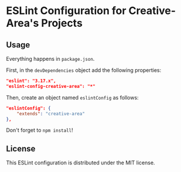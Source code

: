 ESLint Configuration for Creative-Area's Projects
=================================================

## Usage

Everything happens in `package.json`.

First, in the `devDependencies` object add the following properties:

```json
"eslint": "3.17.x",
"eslint-config-creative-area": "*"
```

Then, create an object named `eslintConfig` as follows:

```json
"eslintConfig": {
    "extends": "creative-area"
},
```

Don't forget to `npm install`!

## License

This ESLint configuration is distributed under the MIT license.
